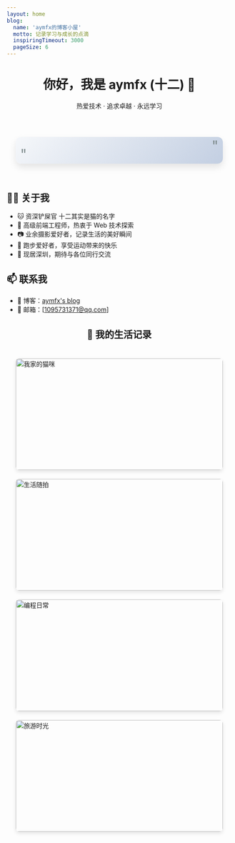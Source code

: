 ```yaml
---
layout: home
blog:
  name: 'aymfx的博客小屋'
  motto: 记录学习与成长的点滴
  inspiringTimeout: 3000
  pageSize: 6
---
```


<!-- 放图片 -->

<div align="center">
    <h1>你好，我是 aymfx (十二) 👋</h1>
    <p>热爱技术 · 追求卓越 · 永远学习</p>
</div>

<div class="inspiring-quotes">
  <div class="quote-container">
    <div class="quote-content">
      <p :class="{ 'fade': fade }" v-text="currentQuote"></p>
    </div>
  </div>
</div>

## 👨‍💻 关于我

- 🐱 资深铲屎官 十二其实是猫的名字
- 🚀 高级前端工程师，热衷于 Web 技术探索
- 📷 业余摄影爱好者，记录生活的美好瞬间
- 🏃 跑步爱好者，享受运动带来的快乐
- 📍 现居深圳，期待与各位同行交流

## 📫 联系我

- 📝 博客：[aymfx's blog](https://www.aymfx.cn/)
- 📧 邮箱：[1095731371@qq.com]

<h2 align="center">📸 我的生活记录</h2>

<div class="photo-wall">
  <a href="/post/photograph/photograph" class="photo-item">
    <img src="/images/cat.jpg" alt="我家的猫咪" title="十二" loading="lazy" />
    <div class="photo-desc">生活随拍</div>
  </a>
  <a href="/post/life/life" class="photo-item">
    <img src="/images/huli.jpg" alt="生活随拍" title="生活" loading="lazy" />
    <div class="photo-desc">记录生活</div>
  </a>
  <a href="/post/frontend/frontend" class="photo-item">
    <img src="/images/ri.jpg" alt="编程日常" title="工作" loading="lazy" />
    <div class="photo-desc">编程日常</div>
  </a>
  <a href="/post/travel/travel" class="photo-item">
    <img src="/images/shan.jpg" alt="旅游时光" title="旅游" loading="lazy" />
    <div class="photo-desc">旅游时光</div>
  </a>
</div>

<style>
.photo-wall {
  display: grid;
  grid-template-columns: repeat(auto-fit, minmax(250px, 1fr));
  gap: 20px;
  padding: 20px;
  margin: 20px 0;
}

.photo-item {
  position: relative;
  overflow: hidden;
  border-radius: 8px;
  box-shadow: 0 4px 8px rgba(0,0,0,0.1);
  transition: transform 0.3s ease;
}

.photo-item:hover {
  cursor:pointer;
  transform: translateY(-5px);
}

.photo-item img {
  width: 100%;
  height: 250px;
  object-fit: cover;
  display: block;
}

.photo-desc {
  position: absolute;
  bottom: 0;
  left: 0;
  right: 0;
  padding: 10px;
  background: rgba(0,0,0,0.6);
  color: white;
  font-size: 14px;
  text-align: center;
  transform: translateY(100%);
  transition: transform 0.3s ease;
}

.photo-item:hover .photo-desc {
  transform: translateY(0);
}

@media (max-width: 768px) {
  .photo-wall {
    grid-template-columns: repeat(auto-fit, minmax(200px, 1fr));
    gap: 15px;
    padding: 15px;
  }
  
  .photo-item img {
    height: 200px;
  }
}

.inspiring-quotes {
  margin: 40px auto;
  max-width: 800px;
  padding: 20px;
}

.quote-container {
  background: linear-gradient(135deg, #f5f7fa 0%, #c3cfe2 100%);
  border-radius: 12px;
  padding: 30px;
  text-align: center;
  box-shadow: 0 8px 16px rgba(0,0,0,0.1);
  position: relative;
  overflow: hidden;
}

.quote-content {
  position: relative;
}

.quote-content p {
  font-size: 1.2rem;
  color: #2c3e50;
  line-height: 1.6;
  margin: 0;
  font-style: italic;
  transition: opacity 0.5s ease;
}

.quote-content p.fade {
  opacity: 0;
}

.quote-content::before,
.quote-content::after {
  content: '"';
  font-size: 2rem;
  color: #7f8c8d;
  position: absolute;
}

.quote-content::before {
  left: -20px;
  top: -10px;
}

.quote-content::after {
  right: -20px;
  bottom: -10px;
}

</style>

<script setup>
import { ref, onMounted, onBeforeUnmount } from 'vue'

const quotes = [
  '越努力越幸运',
  '一万年太久，只争朝夕',
  '我知道潮落之后一定有潮起，有什么了不起',
  "生如夏花之灿烂，死如秋叶之静美"
]

const currentQuote = ref(quotes[0])
const fade = ref(false)
let timer = null

const updateQuote = () => {
  fade.value = true
  
  setTimeout(() => {
    const currentIndex = quotes.indexOf(currentQuote.value)
    const nextIndex = (currentIndex + 1) % quotes.length
    currentQuote.value = quotes[nextIndex]
    fade.value = false
  }, 500)
}

onMounted(() => {
  timer = setInterval(updateQuote, 3000)
})

onBeforeUnmount(() => {
  if (timer) {
    clearInterval(timer)
  }
})
</script>
